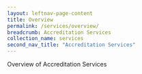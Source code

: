 ```yaml
---
layout: leftnav-page-content
title: Overview
permalink: /services/overview/
breadcrumb: Accreditation Services
collection_name: services
second_nav_title: "Accreditation Services"
---
```


Overview of Accreditation Services
